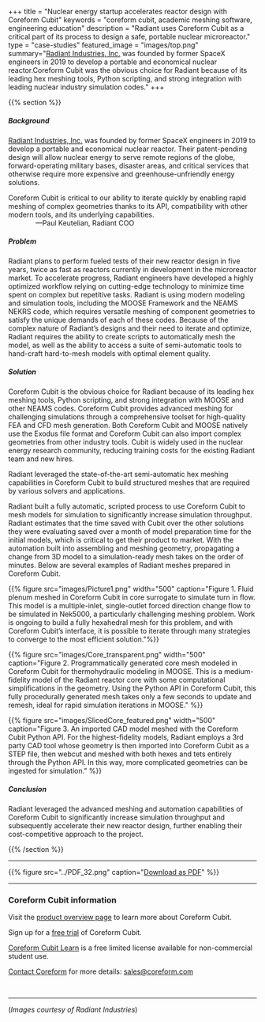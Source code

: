 +++
title = "Nuclear energy startup accelerates reactor design with Coreform Cubit"
keywords = "coreform cubit, academic meshing software, engineering education"
description = "Radiant uses Coreform Cubit as a critical part of its process to design a safe, portable nuclear microreactor."
type = "case-studies"
featured_image = "images/top.png"
summary="[Radiant Industries, Inc.](https://www.radiantnuclear.com/) was founded by former SpaceX engineers in 2019 to develop a portable and economical nuclear reactor.Coreform Cubit was the obvious choice for Radiant because of its leading hex meshing tools, Python scripting, and strong integration with leading nuclear industry simulation codes."
+++


{{% section %}}

##### Background
[Radiant Industries, Inc.](https://www.radiantnuclear.com/) was founded by former SpaceX engineers in 2019 to develop a portable and economical nuclear reactor. Their patent-pending design will allow nuclear energy to serve remote regions of the globe, forward-operating military bases, disaster areas, and critical services that otherwise require more expensive and greenhouse-unfriendly energy solutions.

<aside class="pquote">
	<p>Coreform Cubit is critical to our ability to iterate quickly by enabling rapid meshing of complex geometries thanks to its API, compatibility with other modern tools, and its underlying capabilities.<br> &nbsp; &nbsp; &nbsp; &nbsp; &nbsp; &nbsp;&nbsp; &nbsp;&mdash;Paul Keutelian, Radiant COO</p>
</aside>

##### Problem
Radiant plans to perform fueled tests of their new reactor design in five years, twice as fast as reactors currently in development in the microreactor market. To accelerate progress, Radiant engineers have developed a highly optimized workflow relying on cutting-edge technology to minimize time spent on complex but repetitive tasks. Radiant is using modern modeling and simulation tools, including the MOOSE Framework and the NEAMS NEKRS code, which requires versatile meshing of component geometries to satisfy the unique demands of each of these codes. Because of the complex nature of Radiant’s designs and their need to iterate and optimize, Radiant requires the ability to create scripts to automatically mesh the model, as well as the ability to access a suite of semi-automatic tools to hand-craft hard-to-mesh models with optimal element quality.

##### Solution
Coreform Cubit is the obvious choice for Radiant because of its leading hex meshing tools, Python scripting, and strong integration with MOOSE and other NEAMS codes. Coreform Cubit provides advanced meshing for challenging simulations through a comprehensive toolset for high-quality FEA and CFD mesh generation. Both Coreform Cubit and MOOSE natively use the Exodus file format and Coreform Cubit can also import complex geometries from other industry tools. Cubit is widely used in the nuclear energy research community, reducing training costs for the existing Radiant team and new hires.

Radiant leveraged the state-of-the-art semi-automatic hex meshing capabilities in Coreform Cubit to build structured meshes that are required by various solvers and applications.

Radiant built a fully automatic, scripted process to use Coreform Cubit to mesh models for simulation to significantly increase simulation throughput. Radiant estimates that the time saved with Cubit over the other solutions they were evaluating saved over a month of model preparation time for the initial models, which is critical to get their product to market. With the automation built into assembling and meshing geometry, propagating a change from 3D model to a simulation-ready mesh takes on the order of minutes. Below are several examples of Radiant meshes prepared in Coreform Cubit.

{{% figure src="images/Picture1.png" width="500" caption="Figure 1. Fluid plenum meshed in Coreform Cubit in core surrogate to simulate turn in flow. This model is a multiple-inlet, single-outlet forced direction change flow to be simulated in Nek5000, a particularly challenging meshing problem. Work is ongoing to build a fully hexahedral mesh for this problem, and with Coreform Cubit’s interface, it is possible to iterate through many strategies to converge to the most efficient solution."%}}



{{% figure src="images/Core_transparent.png" width="500" caption="Figure 2. Programmatically generated core mesh modeled in Coreform Cubit for thermohydraulic modeling in MOOSE. This is a medium-fidelity model of the Radiant reactor core with some computational simplifications in the geometry. Using the Python API in Coreform Cubit, this fully procedurally generated mesh takes only a few seconds to update and remesh, ideal for rapid simulation iterations in MOOSE." %}}


{{% figure src="images/SlicedCore_featured.png" width="500" caption="Figure 3. An imported CAD model meshed with the Coreform Cubit Python API. For the highest-fidelity models, Radiant employs a 3rd party CAD tool whose geometry is then imported into Coreform Cubit as a STEP file, then webcut and meshed with both hexes and tets entirely through the Python API. In this way, more complicated geometries can be ingested for simulation." %}}


##### Conclusion

Radiant leveraged the advanced meshing and automation capabilities of Coreform Cubit to significantly increase simulation throughput and subsequently accelerate their new reactor design, further enabling their cost-competitive approach to the project.

{{% /section %}}

--- 

{{% figure src="../PDF_32.png" caption="[Download as PDF](RadiantCS.pdf)" %}}

---  

### Coreform Cubit information

Visit the [product overview page](/products/coreform-cubit/) to learn more about Coreform Cubit. 

Sign up for a [free trial](/products/trial/) of Coreform Cubit. 

[Coreform Cubit Learn](../../free-meshing-software/) is a free limited license available for non-commercial student use.

[Contact Coreform](/company/contact) for more details: sales@coreform.com

<br>

---

(*Images courtesy of Radiant Industries*)
